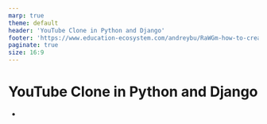 ```yaml
---
marp: true
theme: default
header: 'YouTube Clone in Python and Django'
footer: 'https://www.education-ecosystem.com/andreybu/RaWGm-how-to-create-a-youtube-clone-in-python-and-django'
paginate: true
size: 16:9
---
```


# YouTube Clone in Python and Django

-

